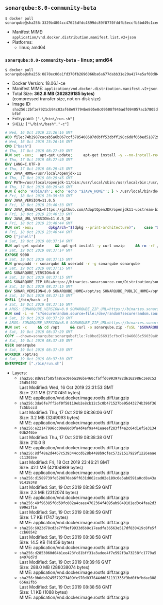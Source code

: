 ## `sonarqube:8.0-community-beta`

```console
$ docker pull sonarqube@sha256:3329b4804cc47625dfdc4899dc89f8770fddfb5eccfb5bd49c1cecb381c5d20d
```

-	Manifest MIME: `application/vnd.docker.distribution.manifest.list.v2+json`
-	Platforms:
	-	linux; amd64

### `sonarqube:8.0-community-beta` - linux; amd64

```console
$ docker pull sonarqube@sha256:0870ec06e1fd370fb2696066ba6a677dabb31e29a4174e5af00d84ed55cb61a8
```

-	Docker Version: 18.06.1-ce
-	Manifest MIME: `application/vnd.docker.distribution.manifest.v2+json`
-	Total Size: **362.8 MB (362829185 bytes)**  
	(compressed transfer size, not on-disk size)
-	Image ID: `sha256:2bf1e7921cb94c03af68e97794be805e8c09508f946adf094057acb7805dbfbf`
-	Entrypoint: `[".\/bin\/run.sh"]`
-	`SHELL`: `["\/bin\/bash","-c"]`

```dockerfile
# Wed, 16 Oct 2019 23:26:16 GMT
ADD file:74b2987cacab5a6b067ccf3785408687d0bff53dbff198c6d8f06bed5187292c in / 
# Wed, 16 Oct 2019 23:26:16 GMT
CMD ["bash"]
# Thu, 17 Oct 2019 08:27:39 GMT
RUN set -eux; 	apt-get update; 	apt-get install -y --no-install-recommends 		ca-certificates p11-kit 	; 	rm -rf /var/lib/apt/lists/*
# Thu, 17 Oct 2019 08:27:40 GMT
ENV LANG=C.UTF-8
# Thu, 17 Oct 2019 08:29:45 GMT
ENV JAVA_HOME=/usr/local/openjdk-11
# Thu, 17 Oct 2019 08:29:45 GMT
ENV PATH=/usr/local/openjdk-11/bin:/usr/local/sbin:/usr/local/bin:/usr/sbin:/usr/bin:/sbin:/bin
# Thu, 17 Oct 2019 08:29:46 GMT
RUN { echo '#/bin/sh'; echo 'echo "$JAVA_HOME"'; } > /usr/local/bin/docker-java-home && chmod +x /usr/local/bin/docker-java-home && [ "$JAVA_HOME" = "$(docker-java-home)" ]
# Fri, 18 Oct 2019 23:39:50 GMT
ENV JAVA_VERSION=11.0.5
# Fri, 18 Oct 2019 23:40:33 GMT
ENV JAVA_BASE_URL=https://github.com/AdoptOpenJDK/openjdk11-upstream-binaries/releases/download/jdk-11.0.5%2B10/OpenJDK11U-jre_
# Fri, 18 Oct 2019 23:40:33 GMT
ENV JAVA_URL_VERSION=11.0.5_10
# Fri, 18 Oct 2019 23:40:44 GMT
RUN set -eux; 		dpkgArch="$(dpkg --print-architecture)"; 	case "$dpkgArch" in 		amd64) upstreamArch='x64' ;; 		arm64) upstreamArch='aarch64' ;; 		*) echo >&2 "error: unsupported architecture: $dpkgArch" ;; 	esac; 		savedAptMark="$(apt-mark showmanual)"; 	apt-get update; 	apt-get install -y --no-install-recommends 		dirmngr 		gnupg 		wget 	; 	rm -rf /var/lib/apt/lists/*; 		wget -O openjdk.tgz.asc "${JAVA_BASE_URL}${upstreamArch}_linux_${JAVA_URL_VERSION}.tar.gz.sign"; 	wget -O openjdk.tgz "${JAVA_BASE_URL}${upstreamArch}_linux_${JAVA_URL_VERSION}.tar.gz" --progress=dot:giga; 		export GNUPGHOME="$(mktemp -d)"; 	gpg --batch --keyserver ha.pool.sks-keyservers.net --keyserver-options no-self-sigs-only --recv-keys CA5F11C6CE22644D42C6AC4492EF8D39DC13168F; 	gpg --batch --keyserver ha.pool.sks-keyservers.net --recv-keys EAC843EBD3EFDB98CC772FADA5CD6035332FA671; 	gpg --batch --list-sigs --keyid-format 0xLONG CA5F11C6CE22644D42C6AC4492EF8D39DC13168F 		| tee /dev/stderr 		| grep '0xA5CD6035332FA671' 		| grep 'Andrew Haley'; 	gpg --batch --verify openjdk.tgz.asc openjdk.tgz; 	gpgconf --kill all; 	rm -rf "$GNUPGHOME"; 		mkdir -p "$JAVA_HOME"; 	tar --extract 		--file openjdk.tgz 		--directory "$JAVA_HOME" 		--strip-components 1 		--no-same-owner 	; 	rm openjdk.tgz*; 			apt-mark auto '.*' > /dev/null; 	[ -z "$savedAptMark" ] || apt-mark manual $savedAptMark > /dev/null; 	apt-get purge -y --auto-remove -o APT::AutoRemove::RecommendsImportant=false; 		{ 		echo '#!/usr/bin/env bash'; 		echo 'set -Eeuo pipefail'; 		echo 'if ! [ -d "$JAVA_HOME" ]; then echo >&2 "error: missing JAVA_HOME environment variable"; exit 1; fi'; 		echo 'cacertsFile=; for f in "$JAVA_HOME/lib/security/cacerts" "$JAVA_HOME/jre/lib/security/cacerts"; do if [ -e "$f" ]; then cacertsFile="$f"; break; fi; done'; 		echo 'if [ -z "$cacertsFile" ] || ! [ -f "$cacertsFile" ]; then echo >&2 "error: failed to find cacerts file in $JAVA_HOME"; exit 1; fi'; 		echo 'trust extract --overwrite --format=java-cacerts --filter=ca-anchors --purpose=server-auth "$cacertsFile"'; 	} > /etc/ca-certificates/update.d/docker-openjdk; 	chmod +x /etc/ca-certificates/update.d/docker-openjdk; 	/etc/ca-certificates/update.d/docker-openjdk; 		find "$JAVA_HOME/lib" -name '*.so' -exec dirname '{}' ';' | sort -u > /etc/ld.so.conf.d/docker-openjdk.conf; 	ldconfig; 		java --version
# Fri, 18 Oct 2019 23:40:44 GMT
CMD ["jshell"]
# Sat, 19 Oct 2019 08:37:14 GMT
RUN apt-get update     && apt-get install -y curl unzip     && rm -rf /var/lib/apt/lists/*
# Sat, 19 Oct 2019 08:37:14 GMT
EXPOSE 9000
# Sat, 19 Oct 2019 08:37:15 GMT
RUN groupadd -r sonarqube && useradd -r -g sonarqube sonarqube
# Sat, 19 Oct 2019 08:37:15 GMT
ARG SONARQUBE_VERSION=8.0
# Sat, 19 Oct 2019 08:37:15 GMT
ARG SONARQUBE_ZIP_URL=https://binaries.sonarsource.com/Distribution/sonarqube/sonarqube-8.0.zip
# Sat, 19 Oct 2019 08:37:15 GMT
ENV SONAR_VERSION=8.0 SONARQUBE_HOME=/opt/sq SONARQUBE_PUBLIC_HOME=/opt/sonarqube
# Sat, 19 Oct 2019 08:37:15 GMT
SHELL [/bin/bash -c]
# Sat, 19 Oct 2019 08:37:16 GMT
# ARGS: SONARQUBE_VERSION=8.0 SONARQUBE_ZIP_URL=https://binaries.sonarsource.com/Distribution/sonarqube/sonarqube-8.0.zip
RUN sed -i -e "s?securerandom.source=file:/dev/random?securerandom.source=file:/dev/urandom?g"   "$JAVA_HOME/conf/security/java.security"
# Sat, 19 Oct 2019 08:37:29 GMT
# ARGS: SONARQUBE_VERSION=8.0 SONARQUBE_ZIP_URL=https://binaries.sonarsource.com/Distribution/sonarqube/sonarqube-8.0.zip
RUN set -x     && cd /opt     && curl -o sonarqube.zip -fsSL "$SONARQUBE_ZIP_URL"     && rm -Rf "${SONARQUBE_ZIP_DIR}"     && unzip -q sonarqube.zip     && mv "sonarqube-${SONARQUBE_VERSION}" sq     && rm sonarqube.zip*     && rm --recursive --force "$SONARQUBE_HOME/bin"/*     && mv "$SONARQUBE_HOME/conf" "$SONARQUBE_HOME/conf_save"     && mv "$SONARQUBE_HOME/extensions" "$SONARQUBE_HOME/extensions_save"     && rm --recursive --force "$SONARQUBE_HOME/logs"     && rm --recursive --force "$SONARQUBE_HOME/data"     && mkdir --parents "$SONARQUBE_PUBLIC_HOME/conf"     && mkdir --parents "$SONARQUBE_PUBLIC_HOME/extensions"     && mkdir --parents "$SONARQUBE_PUBLIC_HOME/logs"     && mkdir --parents "$SONARQUBE_PUBLIC_HOME/data"     && cp --recursive "$SONARQUBE_HOME/conf_save"/* "$SONARQUBE_PUBLIC_HOME/conf/"     && cp --recursive "$SONARQUBE_HOME/extensions_save"/* "$SONARQUBE_PUBLIC_HOME/extensions/"     && ln -s "$SONARQUBE_PUBLIC_HOME/conf" "$SONARQUBE_HOME/conf"     && ln -s "$SONARQUBE_PUBLIC_HOME/extensions" "$SONARQUBE_HOME/extensions"     && ln -s "$SONARQUBE_PUBLIC_HOME/logs" "$SONARQUBE_HOME/logs"     && ln -s "$SONARQUBE_PUBLIC_HOME/data" "$SONARQUBE_HOME/data"     && chown --recursive sonarqube:sonarqube "$SONARQUBE_HOME" "$SONARQUBE_PUBLIC_HOME"
# Sat, 19 Oct 2019 08:37:29 GMT
COPY --chown=sonarqube:sonarqubefile:7e8bed266915cfbc07c846686c59039a89cda10c59553d4ba545b4c34d032e46 in /opt/sq/bin/ 
# Sat, 19 Oct 2019 08:37:30 GMT
USER sonarqube
# Sat, 19 Oct 2019 08:37:30 GMT
WORKDIR /opt/sq
# Sat, 19 Oct 2019 08:37:30 GMT
ENTRYPOINT ["./bin/run.sh"]
```

-	Layers:
	-	`sha256:8d691f585fa8cec0eba196be460cfaffd69939782d6162986c3e0c5225d54f02`  
		Last Modified: Wed, 16 Oct 2019 23:31:53 GMT  
		Size: 27.1 MB (27107451 bytes)  
		MIME: application/vnd.docker.image.rootfs.diff.tar.gzip
	-	`sha256:3da6fe7ff2ef0f58119eb2e8cb12c5c0b471527be95d43274b396f36fc5bbccd`  
		Last Modified: Thu, 17 Oct 2019 08:36:06 GMT  
		Size: 3.2 MB (3249093 bytes)  
		MIME: application/vnd.docker.image.rootfs.diff.tar.gzip
	-	`sha256:e22147996cc08e68d0fa4d4ef9a441eaeef283ff4a2c64d1ef5e31340db246be`  
		Last Modified: Thu, 17 Oct 2019 08:38:38 GMT  
		Size: 210.0 B  
		MIME: application/vnd.docker.image.rootfs.diff.tar.gzip
	-	`sha256:8df48a2d4467c539344ccd628b4488b9cfec57321517929f1226eaaec11302ee`  
		Last Modified: Fri, 18 Oct 2019 23:46:21 GMT  
		Size: 42.1 MB (42104989 bytes)  
		MIME: application/vnd.docker.image.rootfs.diff.tar.gzip
	-	`sha256:d1589739fe520870ab6ff631d062cad02e189c6e5ab6591a0cd8a43a91419348`  
		Last Modified: Sat, 19 Oct 2019 08:38:59 GMT  
		Size: 2.3 MB (2312074 bytes)  
		MIME: application/vnd.docker.image.rootfs.diff.tar.gzip
	-	`sha256:48f96385f0d59fc802a4caee4702364f4095ab9849101ed3c4faa2d3899e2f1e`  
		Last Modified: Sat, 19 Oct 2019 08:38:59 GMT  
		Size: 1.7 KB (1747 bytes)  
		MIME: application/vnd.docker.image.rootfs.diff.tar.gzip
	-	`sha256:6023d78cd3a7ff9ef9933d6b8c17eadfa36563e517df830419c8fe5fccb60542`  
		Last Modified: Sat, 19 Oct 2019 08:38:58 GMT  
		Size: 14.5 KB (14459 bytes)  
		MIME: application/vnd.docker.image.rootfs.diff.tar.gzip
	-	`sha256:d2853060d04b1ee423fc81bff31a3adee4f7e592f3a73238fc1770a5a4978d7d`  
		Last Modified: Sat, 19 Oct 2019 08:39:16 GMT  
		Size: 288.0 MB (288038074 bytes)  
		MIME: application/vnd.docker.image.rootfs.diff.tar.gzip
	-	`sha256:0b0db0245579273409fe970d037644dd031131335f3bd0fbfbdae808656a2fb5`  
		Last Modified: Sat, 19 Oct 2019 08:38:58 GMT  
		Size: 1.1 KB (1088 bytes)  
		MIME: application/vnd.docker.image.rootfs.diff.tar.gzip
